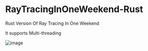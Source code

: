 # RayTracingInOneWeekend-Rust
Rust Version Of Ray Tracing In One Weekend

It supports Multi-threading

![image](https://user-images.githubusercontent.com/24998577/168279934-45e2c5d2-aad8-45a2-8b97-fc671ac2a9db.png)

